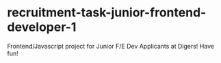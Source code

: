 # recruitment-task-junior-frontend-developer-1
Frontend/Javascript project for Junior F/E Dev Applicants at Digers! Have fun!
